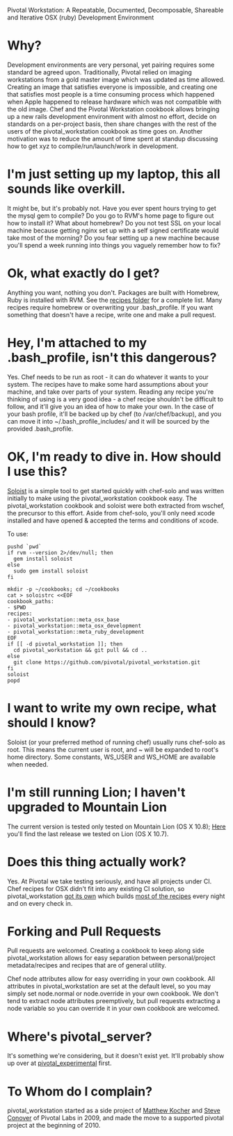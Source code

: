 Pivotal Workstation: A Repeatable, Documented, Decomposable, Shareable and Iterative OSX (ruby) Development Environment

# Why?
Development environments are very personal, yet pairing requires some standard be agreed upon.  Traditionally, Pivotal relied on imaging workstations from a gold master image which was updated as time allowed.  Creating an image that satisfies everyone is impossible, and creating one that satisfies most people is a time consuming process which happened when Apple happened to release hardware which was not compatible with the old image.  Chef and the Pivotal Workstation cookbook allows bringing up a new rails development environment with almost no effort, decide on standards on a per-project basis, then share changes with the rest of the users of the pivotal_workstation cookbook as time goes on.  Another motivation was to reduce the amount of time spent at standup discussing how to get xyz to compile/run/launch/work in development.

# I'm just setting up my laptop, this all sounds like overkill.
It might be, but it's probably not.  Have you ever spent hours trying to get the mysql gem to compile?  Do you go to RVM's home page to figure out how to install it?  What about homebrew?  Do you not test SSL on your local machine because getting nginx set up with a self signed certificate would take most of the morning?  Do you fear setting up a new machine because you'll spend a week running into things you vaguely remember how to fix?

# Ok, what exactly do I get?
Anything you want, nothing you don't.  Packages are built with Homebrew, Ruby is installed with RVM.  See the [recipes folder](https://github.com/pivotal/pivotal_workstation/tree/master/recipes) for a complete list.  Many recipes require homebrew or overwriting your .bash_profile.  If you want something that doesn't have a recipe, write one and make a pull request.

# Hey, I'm attached to my .bash_profile, isn't this dangerous?
Yes.  Chef needs to be run as root - it can do whatever it wants to your system.  The recipes have to make some hard assumptions about your machine, and take over parts of your system.  Reading any recipe you're thinking of using is a very good idea - a chef recipe shouldn't be difficult to follow, and it'll give you an idea of how to make your own.  In the case of your bash profile, it'll be backed up by chef (to /var/chef/backup), and you can move it into ~/.bash_profile_includes/ and it will be sourced by the provided .bash_profile.

# OK, I'm ready to dive in. How should I use this?
[Soloist](https://github.com/mkocher/soloist) is a simple tool to get started quickly with chef-solo and was written initially to make using the pivotal_workstation cookbook easy.  The pivotal_workstation cookbook and soloist were both extracted from wschef, the precursor to this effort.  Aside from chef-solo, you'll only need xcode installed and have opened & accepted the terms and conditions of xcode.

To use:

    pushd `pwd`
    if rvm --version 2>/dev/null; then
      gem install soloist
    else
      sudo gem install soloist
    fi

    mkdir -p ~/cookbooks; cd ~/cookbooks
    cat > soloistrc <<EOF
    cookbook_paths:
    - $PWD
    recipes:
    - pivotal_workstation::meta_osx_base
    - pivotal_workstation::meta_osx_development
    - pivotal_workstation::meta_ruby_development
    EOF
    if [[ -d pivotal_workstation ]]; then
      cd pivotal_workstation && git pull && cd ..
    else
      git clone https://github.com/pivotal/pivotal_workstation.git
    fi
    soloist
    popd

# I want to write my own recipe, what should I know?
Soloist (or your preferred method of running chef) usually runs chef-solo as root.  This means the current user is root, and ~ will be expanded to root's home directory.  Some constants, WS_USER and WS_HOME are available when needed.

# I'm still running Lion; I haven't upgraded to Mountain Lion
The current version is tested only tested on Mountain Lion (OS X 10.8); [Here](https://github.com/pivotal/pivotal_workstation/zipball/last_lion_release) you'll find the last release we tested on Lion (OS X 10.7).

# Does this thing actually work?
Yes.  At Pivotal we take testing seriously, and have all projects under CI.  Chef recipes for OSX didn't fit into any existing CI solution, so pivotal_workstation [got its own](https://github.com/mkocher/chefci) which builds [most of the recipes](https://github.com/mkocher/chefci/blob/master/build_scripts/build_all.command) every night and on every check in.

# Forking and Pull Requests
Pull requests are welcomed.  Creating a cookbook to keep along side pivotal_workstation allows for easy separation between personal/project metadata/recipes and recipes that are of general utility.

Chef node attributes allow for easy overriding in your own cookbook.  All attributes in pivotal_workstation are set at the default level, so you may simply set node.normal or node.override in your own cookbook.  We don't tend to extract node attributes preemptively, but pull requests extracting a node variable so you can override it in your own cookbook are welcomed.

# Where's pivotal_server?
It's something we're considering, but it doesn't exist yet.  It'll probably show up over at [pivotal_experimental](https://github.com/pivotalexperimental) first.

# To Whom do I complain?
pivotal_workstation started as a side project of [Matthew Kocher](https://github.com/mkocher) and [Steve Conover](https://github.com/sconover) of Pivotal Labs in 2009, and made the move to a supported pivotal project at the beginning of 2010.
